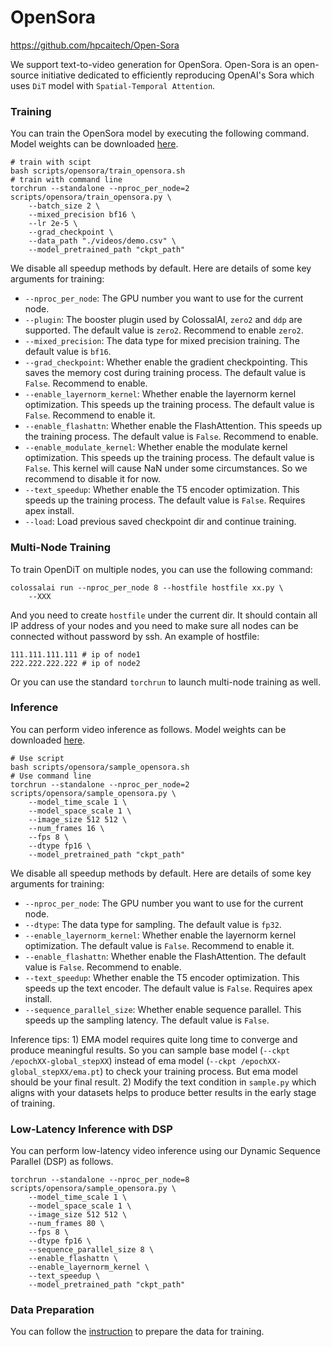 # OpenSora

https://github.com/hpcaitech/Open-Sora

We support text-to-video generation for OpenSora. Open-Sora is an open-source initiative dedicated to efficiently reproducing OpenAI's Sora which uses `DiT` model with `Spatial-Temporal Attention`.


### Training

You can train the OpenSora model by executing the following command. Model weights can be downloaded [here](https://github.com/hpcaitech/Open-Sora/tree/main?tab=readme-ov-file#model-weights).

```shell
# train with scipt
bash scripts/opensora/train_opensora.sh
# train with command line
torchrun --standalone --nproc_per_node=2 scripts/opensora/train_opensora.py \
    --batch_size 2 \
    --mixed_precision bf16 \
    --lr 2e-5 \
    --grad_checkpoint \
    --data_path "./videos/demo.csv" \
    --model_pretrained_path "ckpt_path"
```

We disable all speedup methods by default. Here are details of some key arguments for training:

- `--nproc_per_node`: The GPU number you want to use for the current node.
- `--plugin`: The booster plugin used by ColossalAI, `zero2` and `ddp` are supported. The default value is `zero2`. Recommend to enable `zero2`.
- `--mixed_precision`: The data type for mixed precision training. The default value is `bf16`.
- `--grad_checkpoint`: Whether enable the gradient checkpointing. This saves the memory cost during training process. The default value is `False`. Recommend to enable.
- `--enable_layernorm_kernel`: Whether enable the layernorm kernel optimization. This speeds up the training process. The default value is `False`. Recommend to enable it.
- `--enable_flashattn`: Whether enable the FlashAttention. This speeds up the training process. The default value is `False`. Recommend to enable.
- `--enable_modulate_kernel`: Whether enable the modulate kernel optimization. This speeds up the training process. The default value is `False`. This kernel will cause NaN under some circumstances. So we recommend to disable it for now.
- `--text_speedup`: Whether enable the T5 encoder optimization. This speeds up the training process. The default value is `False`. Requires apex install.
- `--load`: Load previous saved checkpoint dir and continue training.


### Multi-Node Training

To train OpenDiT on multiple nodes, you can use the following command:

```
colossalai run --nproc_per_node 8 --hostfile hostfile xx.py \
    --XXX
```

And you need to create `hostfile` under the current dir. It should contain all IP address of your nodes and you need to make sure all nodes can be connected without password by ssh. An example of hostfile:

```
111.111.111.111 # ip of node1
222.222.222.222 # ip of node2
```

Or you can use the standard `torchrun` to launch multi-node training as well.


### Inference

You can perform video inference as follows. Model weights can be downloaded [here](https://github.com/hpcaitech/Open-Sora/tree/main?tab=readme-ov-file#model-weights).

```shell
# Use script
bash scripts/opensora/sample_opensora.sh
# Use command line
torchrun --standalone --nproc_per_node=2 scripts/opensora/sample_opensora.py \
    --model_time_scale 1 \
    --model_space_scale 1 \
    --image_size 512 512 \
    --num_frames 16 \
    --fps 8 \
    --dtype fp16 \
    --model_pretrained_path "ckpt_path"
```

We disable all speedup methods by default. Here are details of some key arguments for training:

- `--nproc_per_node`: The GPU number you want to use for the current node.
- `--dtype`: The data type for sampling. The default value is `fp32`.
- `--enable_layernorm_kernel`: Whether enable the layernorm kernel optimization. The default value is `False`. Recommend to enable it.
- `--enable_flashattn`: Whether enable the FlashAttention. The default value is `False`. Recommend to enable.
- `--text_speedup`: Whether enable the T5 encoder optimization. This speeds up the text encoder. The default value is `False`. Requires apex install.
- `--sequence_parallel_size`: Whether enable sequence parallel. This speeds up the sampling latency. The default value is `False`.

Inference tips: 1) EMA model requires quite long time to converge and produce meaningful results. So you can sample base model (`--ckpt /epochXX-global_stepXX`) instead of ema model (`--ckpt /epochXX-global_stepXX/ema.pt`) to check your training process. But ema model should be your final result. 2) Modify the text condition in `sample.py` which aligns with your datasets helps to produce better results in the early stage of training.


### Low-Latency Inference with DSP

You can perform low-latency video inference using our Dynamic Sequence Parallel (DSP) as follows.

```shell
torchrun --standalone --nproc_per_node=8 scripts/opensora/sample_opensora.py \
    --model_time_scale 1 \
    --model_space_scale 1 \
    --image_size 512 512 \
    --num_frames 80 \
    --fps 8 \
    --dtype fp16 \
    --sequence_parallel_size 8 \
    --enable_flashattn \
    --enable_layernorm_kernel \
    --text_speedup \
    --model_pretrained_path "ckpt_path"
```

### Data Preparation

You can follow the [instruction](https://github.com/hpcaitech/Open-Sora/tree/release?tab=readme-ov-file#data-processing) to prepare the data for training.
